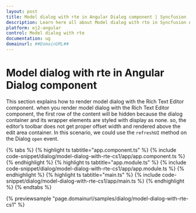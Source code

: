 ```yaml
---
layout: post
title: Model dialog with rte in Angular Dialog component | Syncfusion
description: Learn here all about Model dialog with rte in Syncfusion Angular Dialog component of Syncfusion Essential JS 2 and more.
platform: ej2-angular
control: Model dialog with rte 
documentation: ug
domainurl: ##DomainURL##
---
```


# Model dialog with rte in Angular Dialog component

This section explains how to render model dialog with the Rich Text Editor component. when you render model dialog with the Rich Text Editor component, the first row of the content will be hidden because the dialog container and its wrapper elements are styled with display as none. so, the editor’s toolbar does not get proper offset width and rendered above the edit area container. In this scenario, we could use the `refreshUI` method on the Dialog `open` event.

{% tabs %}
{% highlight ts tabtitle="app.component.ts" %}
{% include code-snippet/dialog/model-dialog-with-rte-cs1/app/app.component.ts %}
{% endhighlight %}
{% highlight ts tabtitle="app.module.ts" %}
{% include code-snippet/dialog/model-dialog-with-rte-cs1/app/app.module.ts %}
{% endhighlight %}
{% highlight ts tabtitle="main.ts" %}
{% include code-snippet/dialog/model-dialog-with-rte-cs1/app/main.ts %}
{% endhighlight %}
{% endtabs %}
  
{% previewsample "page.domainurl/samples/dialog/model-dialog-with-rte-cs1" %}